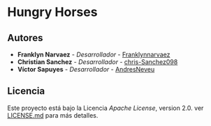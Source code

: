 # Hungry Horses
## Autores
* **Franklyn Narvaez** - *Desarrollador* - [Franklynnarvaez](https://github.com/Franklynnarvaez)
* **Christian Sanchez** - *Desarrollador* - [chris-Sanchez098](https://github.com/chris-Sanchez098)
* **Víctor Sapuyes** - *Desarrollador* - [AndresNeveu](https://github.com/andresNeveu)

## Licencia

Este proyecto está bajo la Licencia *Apache License*, version 2.0. ver [LICENSE.md](LICENSE.md) para más detalles. 